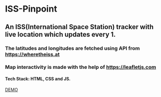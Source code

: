 # ISS-Pinpoint
## An ISS(International Space Station) tracker with live location which updates every 1.
### The latitudes and longitudes are fetched using API from https://wheretheiss.at
### Map interactivity is made with the help of https://leafletjs.com
#### Tech Stack: HTML, CSS and JS.

[DEMO](https://iss-pinpoint.netlify.app)
